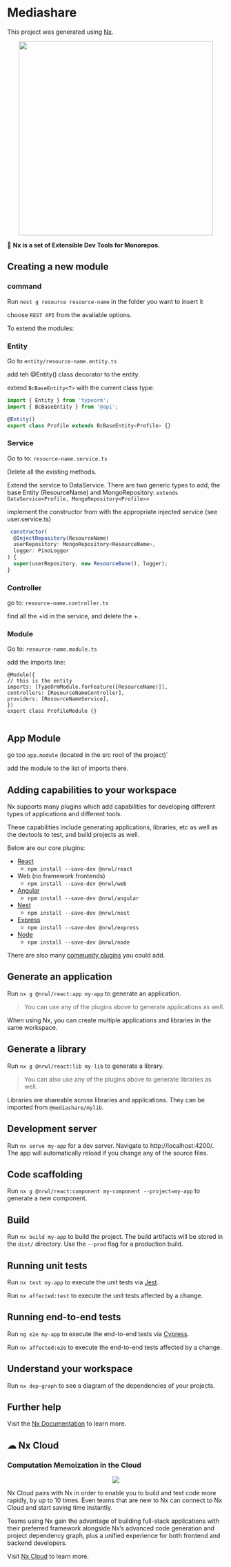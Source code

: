 # Mediashare

This project was generated using [Nx](https://nx.dev).

<p align="center"><img src="https://raw.githubusercontent.com/nrwl/nx/master/images/nx-logo.png" width="450"></p>

🔎 **Nx is a set of Extensible Dev Tools for Monorepos.**

## Creating a new module

### command

Run `nest g resource resource-name` in the folder you want to insert it

choose `REST API` from the available options.

To extend the modules:

### Entity

Go to `entity/resource-name.entity.ts`

add teh @Entity() class decorator to the entity.

extend `BcBaseEntity<T>` with the current class type:

```js
import { Entity } from 'typeorm';
import { BcBaseEntity } from '@api';

@Entity()
export class Profile extends BcBaseEntity<Profile> {}
```

### Service

Go to to: `resource-name.service.ts`

Delete all the existing methods.

Extend the service to DataService. There are two generic types to add, the base Entity (ResourceName) and MongoRepository<UserName>:
`extends DataService<Profile, MongoRepository<Profile>>`

implement the constructor from with the appropriate injected service (see user.service.ts)

```js
 constructor(
  @InjectRepository(ResourceName)
  userRepository: MongoRepository<ResourceName>,
  logger: PinoLogger
) {
  super(userRepository, new ResourceBane(), logger);
}
```

### Controller

go to: `resource-name.controller.ts`

find all the +id in the service, and delete the +.

### Module

Go to: `resource-name.module.ts`

add the imports line:

```
@Module({
// this is the entity
imports: [TypeOrmModule.forFeature([ResourceName)]],
controllers: [ResourceNameController],
providers: [ResourceNameService],
})
export class ProfileModule {}


```

## App Module

go too `app.module` (located in the src root of the project)`

add the module to the list of imports there.

## Adding capabilities to your workspace

Nx supports many plugins which add capabilities for developing different types of applications and different tools.

These capabilities include generating applications, libraries, etc as well as the devtools to test, and build projects as well.

Below are our core plugins:

- [React](https://reactjs.org)
  - `npm install --save-dev @nrwl/react`
- Web (no framework frontends)
  - `npm install --save-dev @nrwl/web`
- [Angular](https://angular.io)
  - `npm install --save-dev @nrwl/angular`
- [Nest](https://nestjs.com)
  - `npm install --save-dev @nrwl/nest`
- [Express](https://expressjs.com)
  - `npm install --save-dev @nrwl/express`
- [Node](https://nodejs.org)
  - `npm install --save-dev @nrwl/node`

There are also many [community plugins](https://nx.dev/nx-community) you could add.

## Generate an application

Run `nx g @nrwl/react:app my-app` to generate an application.

> You can use any of the plugins above to generate applications as well.

When using Nx, you can create multiple applications and libraries in the same workspace.

## Generate a library

Run `nx g @nrwl/react:lib my-lib` to generate a library.

> You can also use any of the plugins above to generate libraries as well.

Libraries are shareable across libraries and applications. They can be imported from `@mediashare/mylib`.

## Development server

Run `nx serve my-app` for a dev server. Navigate to http://localhost:4200/. The app will automatically reload if you change any of the source files.

## Code scaffolding

Run `nx g @nrwl/react:component my-component --project=my-app` to generate a new component.

## Build

Run `nx build my-app` to build the project. The build artifacts will be stored in the `dist/` directory. Use the `--prod` flag for a production build.

## Running unit tests

Run `nx test my-app` to execute the unit tests via [Jest](https://jestjs.io).

Run `nx affected:test` to execute the unit tests affected by a change.

## Running end-to-end tests

Run `ng e2e my-app` to execute the end-to-end tests via [Cypress](https://www.cypress.io).

Run `nx affected:e2e` to execute the end-to-end tests affected by a change.

## Understand your workspace

Run `nx dep-graph` to see a diagram of the dependencies of your projects.

## Further help

Visit the [Nx Documentation](https://nx.dev) to learn more.

## ☁ Nx Cloud

### Computation Memoization in the Cloud

<p align="center"><img src="https://raw.githubusercontent.com/nrwl/nx/master/images/nx-cloud-card.png"></p>

Nx Cloud pairs with Nx in order to enable you to build and test code more rapidly, by up to 10 times. Even teams that are new to Nx can connect to Nx Cloud and start saving time instantly.

Teams using Nx gain the advantage of building full-stack applications with their preferred framework alongside Nx’s advanced code generation and project dependency graph, plus a unified experience for both frontend and backend developers.

Visit [Nx Cloud](https://nx.app/) to learn more.

